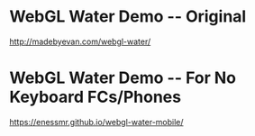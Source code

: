 # WebGL Water Demo -- Original

http://madebyevan.com/webgl-water/

# WebGL Water Demo -- For No Keyboard FCs/Phones

https://enessmr.github.io/webgl-water-mobile/
